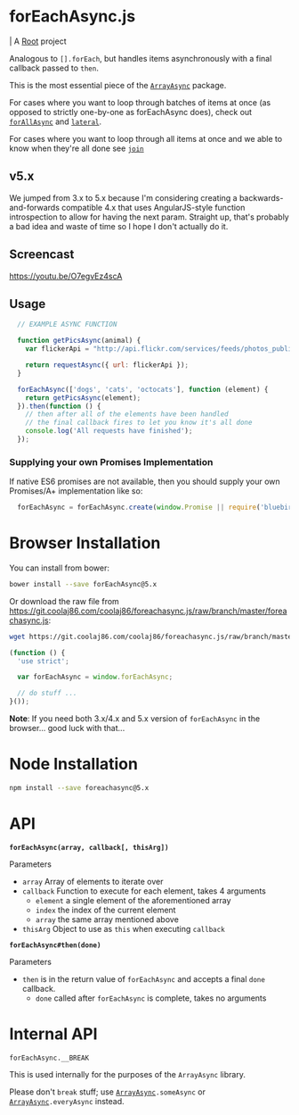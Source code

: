 forEachAsync.js
===

| A [Root](https://rootprojects.org) project

Analogous to `[].forEach`, but handles items asynchronously with a final callback passed to `then`.

This is the most essential piece of the [`ArrayAsync`](https://github.com/FuturesJS/ArrayAsync) package.

For cases where you want to loop through batches of items at once (as opposed to strictly one-by-one as forEachAsync does), check out [`forAllAsync`](https://github.com/FuturesJS/forAllAsync) and [`lateral`](https://github.com/FuturesJS/lateral).

For cases where you want to loop through all items at once and we able to know when they're all done see [`join`](https://github.com/FuturesJS/join)

v5.x
----

We jumped from 3.x to 5.x because I'm considering creating a backwards-and-forwards compatible 4.x that
uses AngularJS-style function introspection to allow for having the next param.
Straight up, that's probably a bad idea and waste of time so I hope I don't actually do it.

Screencast
---

<https://youtu.be/O7egvEz4scA>

Usage
-----

```javascript
  // EXAMPLE ASYNC FUNCTION

  function getPicsAsync(animal) {
    var flickerApi = "http://api.flickr.com/services/feeds/photos_public.gne?tagmode=any&format=json&tags=" + animal;

    return requestAsync({ url: flickerApi });
  }
```

```javascript
  forEachAsync(['dogs', 'cats', 'octocats'], function (element) {
    return getPicsAsync(element);
  }).then(function () {
    // then after all of the elements have been handled
    // the final callback fires to let you know it's all done
    console.log('All requests have finished');
  });
```

### Supplying your own Promises Implementation

If native ES6 promises are not available, then you should supply your own Promises/A+
implementation like so:

```javascript
  forEachAsync = forEachAsync.create(window.Promise || require('bluebird'));
```

Browser Installation
===

You can install from bower:

```bash
bower install --save forEachAsync@5.x
```

Or download the raw file from <https://git.coolaj86.com/coolaj86/foreachasync.js/raw/branch/master/foreachasync.js>:

```bash
wget https://git.coolaj86.com/coolaj86/foreachasync.js/raw/branch/master/foreachasync.js
```

```javascript
(function () {
  'use strict';

  var forEachAsync = window.forEachAsync;

  // do stuff ...
}());
```

**Note**: If you need both 3.x/4.x and 5.x version of `forEachAsync` in the browser... good luck with that...

Node Installation
===

```bash
npm install --save foreachasync@5.x
```

API
===

**`forEachAsync(array, callback[, thisArg])`**

Parameters

  * `array` Array of elements to iterate over
  * `callback` Function to execute for each element, takes 4 arguments
    * `element` a single element of the aforementioned array
    * `index` the index of the current element
    * `array` the same array mentioned above
  * `thisArg` Object to use as `this` when executing `callback`

**`forEachAsync#then(done)`**

Parameters

  * `then` is in the return value of `forEachAsync` and accepts a final `done` callback.
    * `done` called after `forEachAsync` is complete, takes no arguments

Internal API
===

`forEachAsync.__BREAK`

This is used internally for the purposes of the `ArrayAsync` library.

Please don't `break` stuff; use [`ArrayAsync`](https://github.com/FuturesJS/ArrayAsync)`.someAsync` or [`ArrayAsync`](https://github.com/FuturesJS/ArrayAsync)`.everyAsync` instead.
